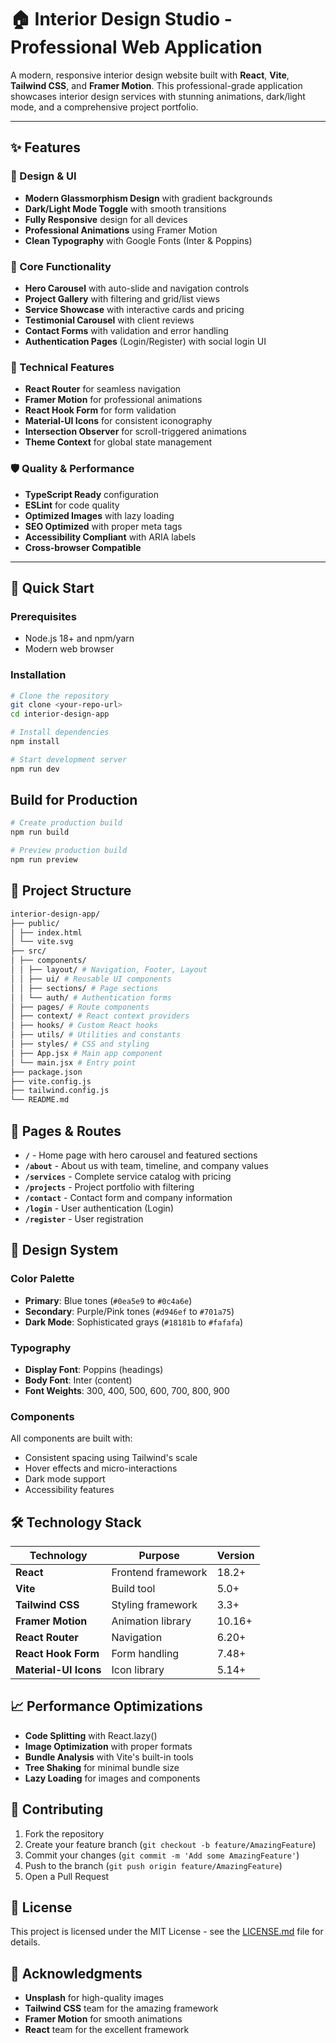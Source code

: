 # 🏠 Interior Design Studio - Professional Web Application

A modern, responsive interior design website built with **React**, **Vite**, **Tailwind CSS**, and **Framer Motion**. This professional-grade application showcases interior design services with stunning animations, dark/light mode, and a comprehensive project portfolio.

---

## ✨ Features

### 🎨 Design & UI
- **Modern Glassmorphism Design** with gradient backgrounds
- **Dark/Light Mode Toggle** with smooth transitions
- **Fully Responsive** design for all devices
- **Professional Animations** using Framer Motion
- **Clean Typography** with Google Fonts (Inter & Poppins)

### 🚀 Core Functionality
- **Hero Carousel** with auto-slide and navigation controls
- **Project Gallery** with filtering and grid/list views
- **Service Showcase** with interactive cards and pricing
- **Testimonial Carousel** with client reviews
- **Contact Forms** with validation and error handling
- **Authentication Pages** (Login/Register) with social login UI

### 📱 Technical Features
- **React Router** for seamless navigation
- **Framer Motion** for professional animations
- **React Hook Form** for form validation
- **Material-UI Icons** for consistent iconography
- **Intersection Observer** for scroll-triggered animations
- **Theme Context** for global state management

### 🛡️ Quality & Performance
- **TypeScript Ready** configuration
- **ESLint** for code quality
- **Optimized Images** with lazy loading
- **SEO Optimized** with proper meta tags
- **Accessibility Compliant** with ARIA labels
- **Cross-browser Compatible**

---

## 🚀 Quick Start

### Prerequisites
- Node.js 18+ and npm/yarn
- Modern web browser

### Installation

```bash
# Clone the repository
git clone <your-repo-url>
cd interior-design-app

# Install dependencies
npm install

# Start development server
npm run dev
```

## Build for Production
``` bash
# Create production build
npm run build

# Preview production build
npm run preview
```


## 📁 Project Structure

``` bash
interior-design-app/
├── public/
│ ├── index.html
│ └── vite.svg
├── src/
│ ├── components/
│ │ ├── layout/ # Navigation, Footer, Layout
│ │ ├── ui/ # Reusable UI components
│ │ ├── sections/ # Page sections
│ │ └── auth/ # Authentication forms
│ ├── pages/ # Route components
│ ├── context/ # React context providers
│ ├── hooks/ # Custom React hooks
│ ├── utils/ # Utilities and constants
│ ├── styles/ # CSS and styling
│ ├── App.jsx # Main app component
│ └── main.jsx # Entry point
├── package.json
├── vite.config.js
├── tailwind.config.js
└── README.md
```

## 🎯 Pages & Routes

- **`/`** - Home page with hero carousel and featured sections
- **`/about`** - About us with team, timeline, and company values
- **`/services`** - Complete service catalog with pricing
- **`/projects`** - Project portfolio with filtering
- **`/contact`** - Contact form and company information
- **`/login`** - User authentication (Login)
- **`/register`** - User registration

## 🎨 Design System

### Color Palette
- **Primary**: Blue tones (`#0ea5e9` to `#0c4a6e`)
- **Secondary**: Purple/Pink tones (`#d946ef` to `#701a75`)
- **Dark Mode**: Sophisticated grays (`#18181b` to `#fafafa`)

### Typography
- **Display Font**: Poppins (headings)
- **Body Font**: Inter (content)
- **Font Weights**: 300, 400, 500, 600, 700, 800, 900

### Components
All components are built with:
- Consistent spacing using Tailwind's scale
- Hover effects and micro-interactions
- Dark mode support
- Accessibility features

## 🛠️ Technology Stack

| Technology | Purpose | Version |
|------------|---------|---------|
| **React** | Frontend framework | 18.2+ |
| **Vite** | Build tool | 5.0+ |
| **Tailwind CSS** | Styling framework | 3.3+ |
| **Framer Motion** | Animation library | 10.16+ |
| **React Router** | Navigation | 6.20+ |
| **React Hook Form** | Form handling | 7.48+ |
| **Material-UI Icons** | Icon library | 5.14+ |


## 📈 Performance Optimizations

- **Code Splitting** with React.lazy()
- **Image Optimization** with proper formats
- **Bundle Analysis** with Vite's built-in tools
- **Tree Shaking** for minimal bundle size
- **Lazy Loading** for images and components

## 🤝 Contributing

1. Fork the repository
2. Create your feature branch (`git checkout -b feature/AmazingFeature`)
3. Commit your changes (`git commit -m 'Add some AmazingFeature'`)
4. Push to the branch (`git push origin feature/AmazingFeature`)
5. Open a Pull Request

## 📝 License

This project is licensed under the MIT License - see the [LICENSE.md](LICENSE.md) file for details.

## 🙏 Acknowledgments

- **Unsplash** for high-quality images
- **Tailwind CSS** team for the amazing framework
- **Framer Motion** for smooth animations
- **React** team for the excellent framework